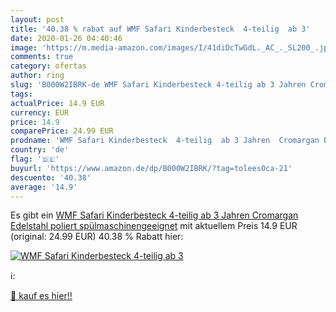 ```yaml
---
layout: post
title: '40.38 % rabat auf WMF Safari Kinderbesteck  4-teilig  ab 3'
date: 2020-01-26 04:40:46
image: 'https://m.media-amazon.com/images/I/41diDcTwGdL._AC_._SL200_.jpg'
comments: true
category: ofertas
author: ring
slug: 'B000W2IBRK-de WMF Safari Kinderbesteck 4-teilig ab 3 Jahren Cromargan...'
tags: 
actualPrice: 14.9 EUR
currency: EUR
price: 14.9
comparePrice: 24.99 EUR
prodname: 'WMF Safari Kinderbesteck  4-teilig  ab 3 Jahren  Cromargan Edelstahl poliert  spülmaschinengeeignet'
country: 'de'
flag: '🇩🇪'
buyurl: 'https://www.amazon.de/dp/B000W2IBRK/?tag=tolees0ca-21'
descuento: '40.38'
average: '14.9'
---
```


Es gibt ein [WMF Safari Kinderbesteck  4-teilig  ab 3 Jahren  Cromargan Edelstahl poliert  spülmaschinengeeignet](https://www.amazon.de/dp/B000W2IBRK/?tag=tolees0ca-21) mit aktuellem Preis 14.9 EUR (original: 24.99 EUR) 40.38 % Rabatt hier:

[![WMF Safari Kinderbesteck  4-teilig  ab 3](https://m.media-amazon.com/images/I/41diDcTwGdL._AC_._SL200_.jpg)](https://www.amazon.de/dp/B000W2IBRK/?tag=tolees0ca-21)

ℹ️:


[🛒 kauf es hier!!](https://www.amazon.de/dp/B000W2IBRK/?tag=tolees0ca-21)
